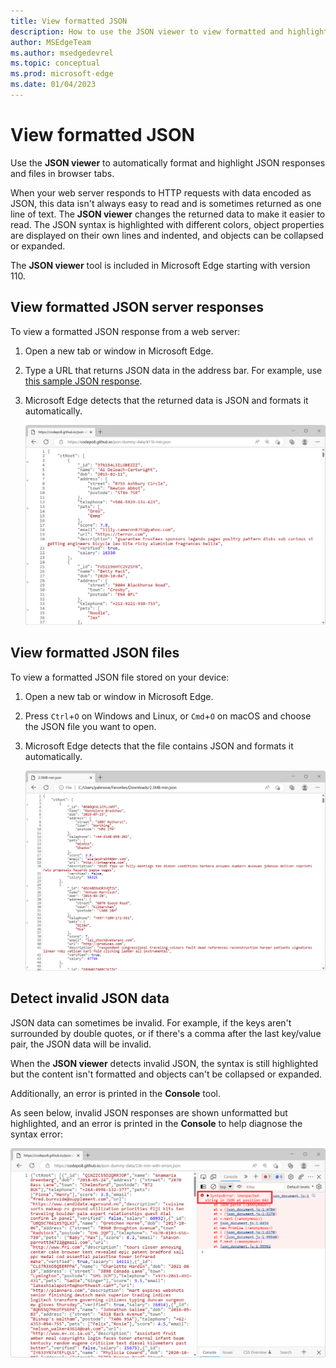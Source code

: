 ```yaml
---
title: View formatted JSON
description: How to use the JSON viewer to view formatted and highlighted JSON responses in a browser tab.
author: MSEdgeTeam
ms.author: msedgedevrel
ms.topic: conceptual
ms.prod: microsoft-edge
ms.date: 01/04/2023
---
```

# View formatted JSON

Use the **JSON viewer** to automatically format and highlight JSON responses and files in browser tabs.

When your web server responds to HTTP requests with data encoded as JSON, this data isn't always easy to read and is sometimes returned as one line of text. The **JSON viewer** changes the returned data to make it easier to read. The JSON syntax is highlighted with different colors, object properties are displayed on their own lines and indented, and objects can be collapsed or expanded.

The **JSON viewer** tool is included in Microsoft Edge starting with version 110.


<!-- ====================================================================== -->
## View formatted JSON server responses

To view a formatted JSON response from a web server:

1. Open a new tab or window in Microsoft Edge.

1. Type a URL that returns JSON data in the address bar. For example, use [this sample JSON response](https://codepo8.github.io/json-dummy-data/411k-min.json).

1. Microsoft Edge detects that the returned data is JSON and formats it automatically.

   ![JSON data returned by a web server, formatted and syntax-highlighted by the JSON viewer](./images/json-response.png)


<!-- ====================================================================== -->
## View formatted JSON files

To view a formatted JSON file stored on your device:

1. Open a new tab or window in Microsoft Edge.

1. Press `Ctrl`+`O` on Windows and Linux, or `Cmd`+`O` on macOS and choose the JSON file you want to open.

1. Microsoft Edge detects that the file contains JSON and formats it automatically.

   ![JSON data stored in a local file, formatted and syntax-highlighted by the JSON viewer](./images/json-file.png)


<!-- ====================================================================== -->
## Detect invalid JSON data

JSON data can sometimes be invalid. For example, if the keys aren't surrounded by double quotes, or if there's a comma after the last key/value pair, the JSON data will be invalid.

When the **JSON viewer** detects invalid JSON, the syntax is still highlighted but the content isn't formatted and objects can't be collapsed or expanded.

Additionally, an error is printed in the **Console** tool.

As seen below, invalid JSON responses are shown unformatted but highlighted, and an error is printed in the **Console** to help diagnose the syntax error:

![Highlighted JSON content, in a browser tab, with DevTools opened on the side, showing a JavaScript error indicating where the JSON syntax error is located](./images/invalid-json.png)
